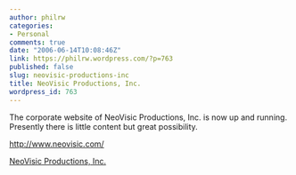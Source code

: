 ```yaml
---
author: philrw
categories:
- Personal
comments: true
date: "2006-06-14T10:08:46Z"
link: https://philrw.wordpress.com/?p=763
published: false
slug: neovisic-productions-inc
title: NeoVisic Productions, Inc.
wordpress_id: 763
---
```


The corporate website of NeoVisic Productions, Inc. is now up and running. Presently there is little content but great possibility.

http://www.neovisic.com/

[NeoVisic Productions, Inc.](http://www.neovisic.com/)

